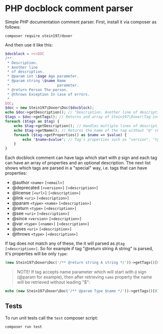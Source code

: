 # PHP docblock comment parser
Simple PHP documentation comment parser. First, install it via composer as follows:
```
composer require stein197/doxer
```
And then use it like this:
```php
$docblock = <<<DOC
/**
 * Description.
 * Another line
 * of description.
 * @param int \$age Age parameter.
 * @param string \$name Name
 *                      parameter.
 * @return Person The person.
 * @throws Exception In case of errors.
 * 
DOC;
$doc = new Stein197\Doxer\Doc($docblock);
echo $doc->getDescription(); // "Description. Another line of description."
$tags = $doc->getTags(); // Returns and array of Stein197\Doxer\Tag instances
foreach ($tags as $tag) {
	echo $tag->getDescription(); // Handles multiple lines of description
	echo $tag->getName(); // Returns the name of the tag without "@" char
	foreach ($tag->getProperties() as $name => $value) {
		echo "$name=$value"; // Tag's properties such as "version", "type", etc.
	}
}
```
Each docblock comment can have tags which start with `@` sign and each tag can have an array of properties and an optional description. The next list shows which tags are parsed in a "special" way, i.e. tags that can have properties:
- @author `<name>` `[<email>]`
- @deprecated `[<version>]` `[<description>]`
- @license `[<url>]` `[<description>]`
- @link `<uri>` `[<description>]`
- @param `<type>` `<name>` `[<description>]`
- @return `<type>` `[<description>]`
- @see `<uri>` `[<description>]`
- @since `<version>` `[<description>]`
- @var `<type>` `[<name>]` `[<description>]`
- @uses `<uri>` `[<description>]`
- @throws `<type>` `[<description>]`

If tag does not match any of these, the it will parsed as `@tag [<description>]`. So for example if tag "@return string A string" is parsed, it's properties will be only `type`:
```php
(new Stein197\Doxer\Doc('/** @return string A string */'))->getTags()[0]->getProperties(); // Return ['type' => 'string']
```

> NOTE! If tag accepts name parameter which will start with `@` sign (@param for example), then after retrieving `name` property the name will be retrieved without leading "$":
```php
echo (new Stein197\Doxer\Doc('/** @param Type $name */'))->getTags()[0]->getProperties()['name']; // "name"
```

## Tests
To run unit tests call the `test` composer script:
```
composer run test
```
